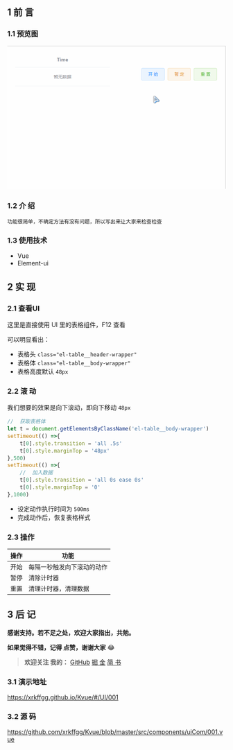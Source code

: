 ## 1 前 言
### 1.1 预览图

![](https://github.com/xrkffgg/Kimg/blob/master/blog/11-1.gif?raw=true)

### 1.2 介 绍

```!
功能很简单，不确定方法有没有问题，所以写出来让大家来检查检查
```
### 1.3 使用技术
- Vue
- Element-ui

## 2 实 现
### 2.1 查看UI

这里是直接使用 UI 里的表格组件，F12 查看

可以明显看出：
- 表格头 `class="el-table__header-wrapper"`
- 表格体 `class="el-table__body-wrapper"`
- 表格高度默认 `48px`

### 2.2 滚 动
我们想要的效果是向下滚动，即向下移动 `48px`

```js
//  获取表格体
let t = document.getElementsByClassName('el-table__body-wrapper')
setTimeout(() =>{
    t[0].style.transition = 'all .5s'
    t[0].style.marginTop = '48px'
},500)
setTimeout(() =>{
    //  加入数据
    t[0].style.transition = 'all 0s ease 0s'
    t[0].style.marginTop = '0'
},1000)
```
- 设定动作执行时间为 `500ms`
- 完成动作后，恢复表格样式

### 2.3 操作
操作|功能|
--|--|
开始|每隔一秒触发向下滚动的动作|
暂停|清除计时器|
重置|清理计时器，清理数据|

## 3 后 记
**感谢支持。若不足之处，欢迎大家指出，共勉。**

**如果觉得不错，记得 点赞，谢谢大家** 😂 

> **欢迎关注 我的：** [GitHub](https://github.com/xrkffgg) [掘 金](https://juejin.im/user/59c369496fb9a00a4843a3e2) [简 书](https://www.jianshu.com/u/4ca4daac5890)

### 3.1 演示地址
https://xrkffgg.github.io/Kvue/#/UI/001

### 3.2 源 码
https://github.com/xrkffgg/Kvue/blob/master/src/components/uiCom/001.vue